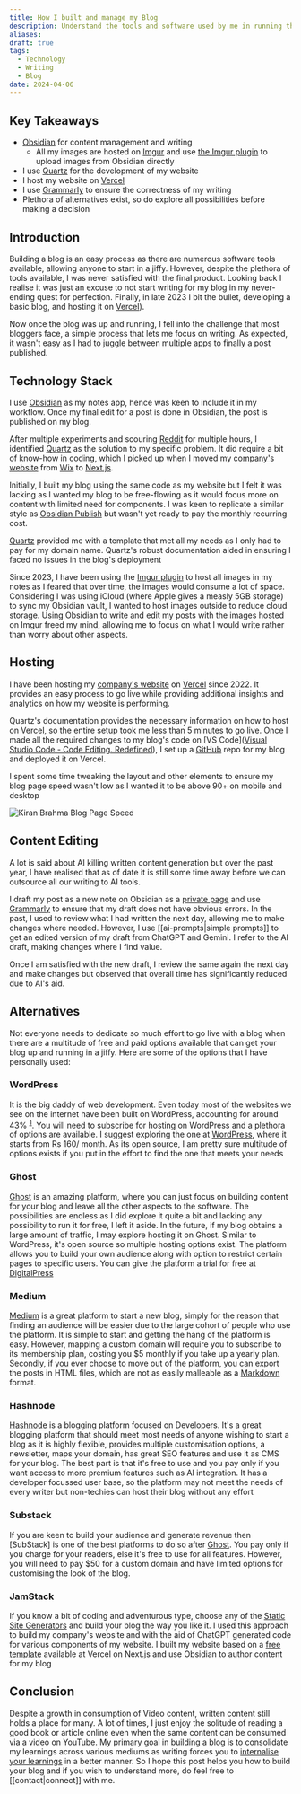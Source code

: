 ```yaml
---
title: How I built and manage my Blog
description: Understand the tools and software used by me in running this blog. The goal was to have a blog with WikiLinks and Graph View as Obsidian while spending no money
aliases: 
draft: true
tags:
  - Technology
  - Writing
  - Blog
date: 2024-04-06
---
```

## Key Takeaways

- [Obsidian](https://obsidian.md/) for content management and writing
	- All my images are hosted on [Imgur](https://imgur.com) and use [the Imgur plugin](https://github.com/gavvvr/obsidian-imgur-plugin) to upload images from Obsidian directly 
- I use [Quartz](https://quartz.jzhao.xyz/) for the development of my website
- I host my website on [Vercel](https://vercel.com)
- I use [Grammarly](https://app.grammarly.com/) to ensure the correctness of my writing
- Plethora of alternatives exist, so do explore all possibilities before making a decision

## Introduction

Building a blog is an easy process as there are numerous software tools available, allowing anyone to start in a jiffy. However, despite the plethora of tools available, I was never satisfied with the final product. Looking back I realise it was just an excuse to not start writing for my blog in my never-ending quest for perfection. Finally, in late 2023 I bit the bullet,  developing a basic blog, and hosting it on [Vercel](https://vercel.com)). 

Now once the blog was up and running, I fell into the challenge that most bloggers face, a simple process that lets me focus on writing. As expected, it wasn't easy as I had to juggle between multiple apps to finally a post published.

## Technology Stack

I use [Obsidian](https://obsidian.md) as my notes app, hence was keen to include it in my workflow. Once my final edit for a post is done in Obsidian, the post is published on my blog.

After multiple experiments and scouring [Reddit](https://reddit.com) for multiple hours, I identified [Quartz](https://quartz.jzhao.xyz/)
as the solution to my specific problem. It did require a bit of know-how in coding, which I picked up when I moved my [company's website](https://knighthood.co) from [Wix](https://www.wix.com/) to [Next.js](https://nextjs.org/). 
 
 Initially, I built my blog using the same code as my website but I felt it was lacking as I wanted
 my blog to be free-flowing as it would focus more on content with limited need for components. 
I was keen to replicate a similar style as [Obsidian Publish](https://obsidian.md/publish) but wasn't yet ready to pay the monthly recurring cost. 

 [Quartz](https://quartz.jzhao.xyz/) provided me with a template that met all my needs as I only had to pay for my domain name. Quartz's robust documentation aided in ensuring I faced no issues in the blog's deployment
 
Since 2023, I have been using the [Imgur plugin](https://github.com/gavvvr/obsidian-imgur-plugin) to host all images in my notes as I feared that over time, the images would consume a lot of space. Considering I was using iCloud (where Apple gives a measly 5GB storage) to sync my Obsidian vault, I wanted to host images outside to reduce cloud storage. Using Obsidian to write and edit my posts with the images hosted on Imgur freed my mind, allowing me to focus on what I would write rather than worry about other aspects. 

## Hosting

I have been hosting my [company's website](https://knighthood.co) on  [Vercel](https://vercel.com) since 2022. It provides an easy process to go live while providing additional insights and analytics on how my website is performing. 

Quartz's documentation provides the necessary information on how to host on Vercel, so the entire setup took me less than 5 minutes to go live. Once I made all the required changes to my blog's code on [VS Code]([Visual Studio Code - Code Editing. Redefined](https://code.visualstudio.com/)), I set up a [GitHub](https://github.com/) repo for my blog and deployed it on Vercel. 

I spent some time tweaking the layout and other elements to ensure my blog page speed wasn't low as I wanted it to be above 90+ on mobile and desktop

![Kiran Brahma Blog Page Speed](https://i.imgur.com/wSh7vaq.png)


## Content Editing

A lot is said about AI killing written content generation but over the past year, I have realised that as of date it is still some time away before we can outsource all our writing to AI tools. 

I draft my post as a new note on Obsidian as a [private page](https://quartz.jzhao.xyz/features/private-pages) and use [Grammarly](https://app.grammarly.com/) to ensure that my draft does not have obvious errors. In the past, I used to review what I had written the next day, allowing me to make changes where needed. However, I use [[ai-prompts|simple prompts]] to get an edited version of my draft from ChatGPT and Gemini. I refer to the AI draft, making changes where I find value. 

Once I am satisfied with the new draft, I review the same again the next day and make changes but observed that overall time has significantly reduced due to AI's aid.

## Alternatives

Not everyone needs to dedicate so much effort to go live with a blog when there are a multitude of free and paid options available that can get your blog up and running in a jiffy.  Here are some of the options that I have personally used:

### WordPress 

It is the big daddy of web development. Even today most of the websites we see on the internet have been built on WordPress, accounting for around 43% <sup><a href="https://colorlib.com/wp/wordpress-statistics/">1</a></sup>. You will need to subscribe for hosting on WordPress and a plethora of options are available. I suggest exploring the one at [WordPress](https://wordpress.com/pricing/), where it starts from Rs 160/ month. As its open source, I am pretty sure multitude of options exists if you put in the effort to find the one that meets your needs


### Ghost

[Ghost](https://ghost.org/) is an amazing platform, where you can just focus on building content for your blog and leave all the other aspects to the software. The possibilities are endless as I did explore it quite a bit and lacking any possibility to run it for free, I left it aside. In the future, if my blog obtains a large amount of traffic, I may explore hosting it on Ghost. Similar to WordPress, it's open source so multiple hosting options exist. The platform allows you to build your own audience along with option to restrict certain pages to specific users. You can give the platform a trial for free at [DigitalPress](https://www.digitalpress.blog/pricing)

### Medium

[Medium](https://medium.com) is a great platform to start a new blog, simply for the reason that finding an audience will be easier due to the large cohort of people who use the platform. It is simple to start and getting the hang of the platform is easy. However, mapping a custom domain will require you to subscribe to its membership plan, costing you $5 monthly if you take up a yearly plan. Secondly, if you ever choose to move out of the platform, you can export the posts in HTML files, which are not as easily malleable as a [Markdown](https://www.markdownguide.org/getting-started/) format. 

### Hashnode

[Hashnode](https://hashnode.com) is a blogging platform focused on Developers. It's a great blogging platform that should meet most needs of anyone wishing to start a blog as it is highly flexible, provides multiple customisation options, a newsletter, maps your domain, has great SEO features and use it as CMS for your blog. The best part is that it's free to use and you pay only if you want access to more premium features such as AI integration. It has a developer focussed user base, so the platform may not meet the needs of every writer but non-techies can host their blog without any effort

### Substack
If you are keen to build your audience and generate revenue then [SubStack] is one of the best platforms to do so after [Ghost](/#ghost). You pay only if you charge for your readers, else it's free to use for all features. However, you will need to pay $50 for a custom domain and have limited options for customising the look of the blog.

### JamStack

If you know a bit of coding and adventurous type, choose any of the [Static Site Generators](https://jamstack.org/generators/) and build your blog the way you like it. I used this approach to build my company's website and with the aid of ChatGPT generated code for various components of my website. I built my website based on a [free template](https://vercel.com/templates/next.js/nextjs-contentlayer) available at Vercel on Next.js and use Obsidian to author content for my blog

## Conclusion

Despite a growth in consumption of Video content, written content still holds a place for many. A lot of times, I just enjoy the solitude of reading a good book or article online even when the same content can be consumed via a video on YouTube. My primary goal in building a blog is to consolidate my learnings across various mediums as writing forces you to [internalise your learnings](https://notes.andymatuschak.org/zB74H9CuWrosEuqve7jZyCo) in a better manner.  So I hope this post helps you how to build your blog and if you wish to understand more, do feel free to [[contact|connect]] with me.


